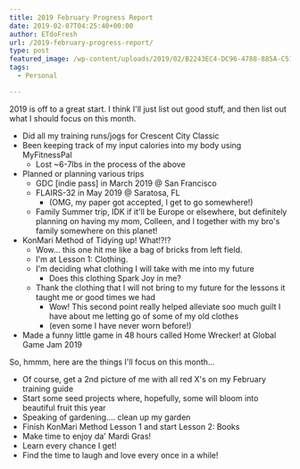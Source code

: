 ```yaml
---
title: 2019 February Progress Report
date: 2019-02-07T04:25:40+00:00
author: ETdoFresh
url: /2019-february-progress-report/
type: post
featured_image: /wp-content/uploads/2019/02/B2243EC4-DC96-4788-885A-C51F55AF2712-e1549512202633-1200x1143.jpeg
tags:
  - Personal

---
```

 

2019 is off to a great start. I think I'll just list out good stuff, and then list out what I should focus on this month.

  * Did all my training runs/jogs for Crescent City Classic
  * Been keeping track of my input calories into my body using MyFitnessPal
      * Lost ~6-7lbs in the process of the above
  * Planned or planning various trips
      * GDC [indie pass] in March 2019 @ San Francisco
      * FLAIRS-32 in May 2019 @ Saratosa, FL
          * (OMG, my paper got accepted, I get to go somewhere!)
      * Family Summer trip, IDK if it'll be Europe or elsewhere, but definitely planning on having my mom, Colleen, and I together with my bro's family somewhere on this planet!
  * KonMari Method of Tidying up! What!?!?
      * Wow... this one hit me like a bag of bricks from left field.
      * I'm at Lesson 1: Clothing.
      * I'm deciding what clothing I will take with me into my future
          * Does this clothing Spark Joy in me?
      * Thank the clothing that I will not bring to my future for the lessons it taught me or good times we had
          * Wow! This second point really helped alleviate soo much guilt I have about me letting go of some of my old clothes 
          * (even some I have never worn before!)
  * Made a funny little game in 48 hours called Home Wrecker! at Global Game Jam 2019

So, hmmm, here are the things I'll focus on this month...

  * Of course, get a 2nd picture of me with all red X's on my February training guide
  * Start some seed projects where, hopefully, some will bloom into beautiful fruit this year
  * Speaking of gardening.... clean up my garden
  * Finish KonMari Method Lesson 1 and start Lesson 2: Books
  * Make time to enjoy da' Mardi Gras!
  * Learn every chance I get!
  * Find the time to laugh and love every once in a while!